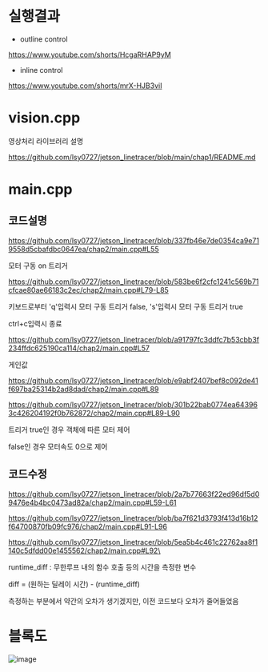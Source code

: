 # 실행결과

- outline control

https://www.youtube.com/shorts/HcgaRHAP9yM

- inline control

https://www.youtube.com/shorts/mrX-HJB3viI

# vision.cpp

영상처리 라이브러리 설명

https://github.com/lsy0727/jetson_linetracer/blob/main/chap1/README.md

# main.cpp

## 코드설명

https://github.com/lsy0727/jetson_linetracer/blob/337fb46e7de0354ca9e719558d5cbafdbc0647ea/chap2/main.cpp#L55

모터 구동 on 트리거

https://github.com/lsy0727/jetson_linetracer/blob/583be6f2cfc1241c569b71cfcae80ae66183c2ec/chap2/main.cpp#L79-L85

키보드로부터 'q'입력시 모터 구동 트리거 false, 's'입력시 모터 구동 트리거 true

ctrl+c입력시 종료

https://github.com/lsy0727/jetson_linetracer/blob/a91797fc3ddfc7b53cbb3f234ffdc625190ca114/chap2/main.cpp#L57

게인값

https://github.com/lsy0727/jetson_linetracer/blob/e9abf2407bef8c092de41f697ba25314b2ad8dad/chap2/main.cpp#L89

https://github.com/lsy0727/jetson_linetracer/blob/301b22bab0774ea643963c426204192f0b762872/chap2/main.cpp#L89-L90

트리거 true인 경우 객체에 따른 모터 제어

false인 경우 모터속도 0으로 제어

## 코드수정

https://github.com/lsy0727/jetson_linetracer/blob/2a7b77663f22ed96df5d09476e4b4bc0473ad82a/chap2/main.cpp#L59-L61

https://github.com/lsy0727/jetson_linetracer/blob/ba7f621d3793f413d16b12f64700870fb09fc976/chap2/main.cpp#L91-L96

https://github.com/lsy0727/jetson_linetracer/blob/5ea5b4c461c22762aa8f1140c5dfdd00e1455562/chap2/main.cpp#L92\

runtime_diff : 무한루프 내의 함수 호출 등의 시간을 측정한 변수

diff = (원하는 딜레이 시간) - (runtime_diff)

측정하는 부분에서 약간의 오차가 생기겠지만, 이전 코드보다 오차가 줄어들었음


# 블록도

![image](https://github.com/user-attachments/assets/31085376-6b1a-4136-8583-3f0b7a74a940)
